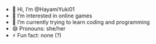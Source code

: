 - 👋 Hi, I’m @HayamiYuki01
- 👀 I’m interested in online games
- 🌱 I’m currently trying to learn coding and programming
- 😄 Pronouns: she/her
- ⚡ Fun fact: none (?)

<!---
HayamiYuki01/HayamiYuki01 is a ✨ special ✨ repository because its `README.md` (this file) appears on your GitHub profile.
You can click the Preview link to take a look at your changes.
--->
